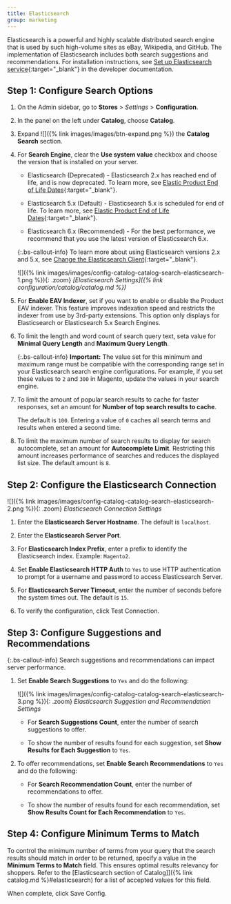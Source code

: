 ```yaml
---
title: Elasticsearch
group: marketing
---
```


Elasticsearch is a powerful and highly scalable distributed search engine that is used by such high-volume sites as eBay, Wikipedia, and GitHub. The implementation of Elasticsearch includes both search suggestions and recommendations. For installation instructions, see [Set up Elasticsearch service][1]{:target="_blank"} in the developer documentation.

## Step 1: Configure Search Options

1. On the Admin sidebar, go to **Stores** > _Settings_ > **Configuration**.

1. In the panel on the left under **Catalog**, choose **Catalog**.

1. Expand ![]({% link images/images/btn-expand.png %}) the **Catalog Search** section.

1. For **Search Engine**, clear the **Use system value** checkbox and choose the version that is installed on your server.

   - Elasticsearch (Deprecated) - Elasticsearch 2.x has reached end of life, and is now deprecated. To learn more, see [Elastic Product End of Life Dates](https://www.elastic.co/support/eol){:target="_blank"}.

   - Elasticsearch 5.x (Default) - Elasticsearch 5.x is scheduled for end of life. To learn more, see [Elastic Product End of Life Dates](https://www.elastic.co/support/eol){:target="_blank"}.

   - Elasticsearch 6.x (Recommended) - For the best performance, we recommend that you use the latest version of Elasticsearch 6.x.

   {:.bs-callout-info}
   To learn more about using Elasticsearch versions 2.x and 5.x, see [Change the Elasticsearch Client][2]{:target="_blank"}.

   ![]({% link images/images/config-catalog-catalog-search-elasticsearch-1.png %}){: .zoom}
   _[Elasticsearch Settings]({% link configuration/catalog/catalog.md %})_

1. For **Enable EAV Indexer**, set if you want to enable or disable the Product EAV indexer. This feature improves indexation speed and restricts the indexer from use by 3rd-party extensions. This option only displays for Elasticsearch or Elasticsearch 5.x Search Engines.

1. To limit the length and word count of search query text, seta value for **Minimal Query Length** and **Maximum Query Length**.

   {:.bs-callout-info}
   **Important:** The value set for this minimum and maximum range must be compatible with the corresponding range set in your Elasticsearch search engine configurations. For example, if you set these values to `2` and `300` in Magento, update the values in your search engine.

1. To limit the amount of popular search results to cache for faster responses, set an amount for **Number of top search results to cache**.

   The default is `100`. Entering a value of `0` caches all search terms and results when entered a second time.

1. To limit the maximum number of search results to display for search autocomplete, set an amount for **Autocomplete Limit**. Restricting this amount increases performance of searches and reduces the displayed list size. The default amount is `8`.

## Step 2: Configure the Elasticsearch Connection

![]({% link images/images/config-catalog-catalog-search-elasticsearch-2.png %}){: .zoom}
_Elasticsearch Connection Settings_

1. Enter the **Elasticsearch Server Hostname**. The default is `localhost`.

1. Enter the **Elasticsearch Server Port**.

1. For **Elasticsearch Index Prefix**, enter a prefix to identify the Elasticsearch index. Example: `Magento2`.

1. Set **Enable Elasticsearch HTTP Auth** to `Yes` to use HTTP authentication to prompt for a username and password to access Elasticsearch Server.

1. For **Elasticsearch Server Timeout**, enter the number of seconds before the system times out. The default is `15`.

1. To verify the configuration, click <span class="btn">Test Connection</span>.

## Step 3: Configure Suggestions and Recommendations

{:.bs-callout-info}
Search suggestions and recommendations can impact server performance.

1. Set **Enable Search Suggestions** to `Yes` and do the following:

   ![]({% link images/images/config-catalog-catalog-search-elasticsearch-3.png %}){: .zoom}
   _Elasticsearch Suggestion and Recommendation Settings_

   - For **Search Suggestions Count**, enter the number of search suggestions to offer.

   - To show the number of results found for each suggestion, set **Show Results for Each Suggestion** to `Yes`.

1. To offer recommendations, set **Enable Search Recommendations** to `Yes` and do the following:

   - For **Search Recommendation Count**, enter the number of recommendations to offer.

   - To show the number of results found for each recommendation, set **Show Results Count for Each Recommendation** to `Yes`.

## Step 4: Configure Minimum Terms to Match

To control the minimum number of terms from your query that the search results should match in order to be returned, specify a value in the **Minimum Terms to Match** field. This ensures optimal results relevancy for shoppers. Refer to the [Elasticsearch section of Catalog]]({% link catalog.md %}#elasticsearch) for a list of accepted values for this field.

When complete, click <span class="btn">Save Config</span>.

[1]: http://devdocs.magento.com/guides/v2.3/config-guide/elasticsearch/es-overview.html
[2]: https://devdocs.magento.com/guides/v2.3/config-guide/elasticsearch/es-downgrade.html
